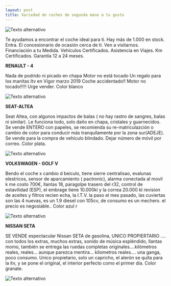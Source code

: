 ```yaml
---
layout: post
title: Variedad de coches de segunda mano a tu gusto
---
```

![Texto alternativo](http://3.bp.blogspot.com/-pBKIbuPDadY/UfubG12HQbI/AAAAAAAACNo/HlDmVoNIHyA/s1600/logo.segundamano.jpg)

Te ayudamos a encontrar el coche ideal para ti. Hay más de 1.000 en stock. Entra. El concesionario de ocasión cerca de ti. Ven a visitarnos. Financiación a tu Medida. Vehículos Certificados. Asistencia en Viajes. Km Certificados. Garantía 12 a 24 meses.

**RENAULT - 4**



Nada de podrido ni picado en chapa Motor no está tocado Un regalo para los manitas Itv en Vigor marzo 2019 Coche accidentado!! Motor no tocado!!!!! Urge vender. Color blanco

![Texto alternativo](http://www.jujuyalmomento.com/upload/img/renola-abandonada_5414.jpg)

**SEAT-ALTEA**



Seat Altea, con algunos impactos de balas ( no hay rastro de sangres, balas ni similar). Le funciona todo, solo daño en chapa, cristales y guarnecidos. Se vende ENTERO con papeles, se recomienda su re-matriculazción o cambio de color para conducir más tranquilamente por la zona sur(ADEJE). Se vende para la compra de vehículo blindado. Dejar número de móvil por correo. Color plata.

![Texto alternativo](https://i1.wp.com/www.elmira.es/wp-content/uploads/2018/04/Tiroteo-Coche-impactos-de-bala-Jerez-2.jpg?fit=811%2C426&ssl=1)

**VOLKSWAGEN - GOLF V**



Bendo el coche x cambio d beiculo, tiene sierre centralisao, evalunas elestricos, sensor de aparcamiento ( pactronic), alarma conectada al movil k me costo 700€, llantas 18, paragolpe trasero del r32, control de estavilidad (ESP), el embrage tiene 10.000kl y la correa 20.000 kl revision de aceites y filtros recien echa, la I.T.V. la paso el mes pasado, las cuviertas son las 4 nuevas, es un 1.9 diesel con 105cv, de consumo es un mechero. el precio es negosiable.. Color azul r

![Texto alternativo](https://www.autopista.es/media/cache/original/upload/images/imagegallery/imagegallery-46872-578620d2381cc.jpg)

**NISSAN SETA**


SE VENDE espectacular Nissan SETA de gasolina, UNICO PROPIERTARIO .... con todos los extras, muchos extras, sonido de música espléndido, llantas momo, también se entrega las ruedas completas originales....kilómetros reales, reales... aunque parezca mentira... kilometros reales.... una ganga, poco consumo. Unico propietario, solo un capricho, el alerón se quita para la itv, y se pone el original, el interior perfecto como el primer día. Color granate.

![Texto alternativo](https://alsrac.files.wordpress.com/2011/09/dscf5606.jpg)
